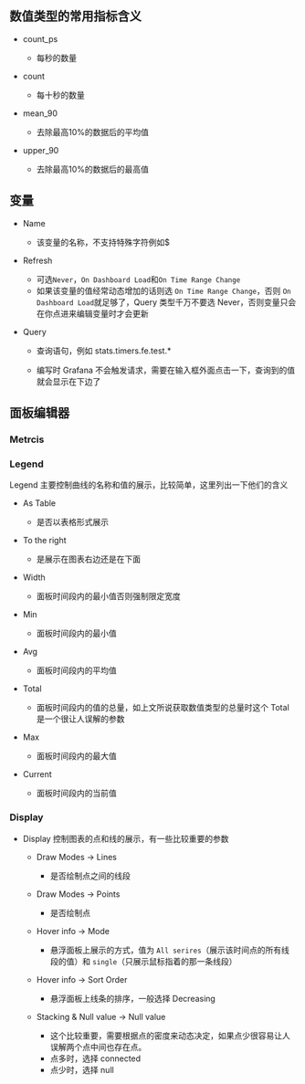 ## 数值类型的常用指标含义

- count_ps

  - 每秒的数量

- count

  - 每十秒的数量

- mean_90

  - 去除最高10%的数据后的平均值

- upper_90

  - 去除最高10%的数据后的最高值

    

## 变量

- Name

  - 该变量的名称，不支持特殊字符例如$

- Refresh

  - 可选`Never`，`On Dashboard Load`和`On Time Range Change`
  - 如果该变量的值经常动态增加的话则选 `On Time Range Change`，否则 `On Dashboard Load`就足够了，Query 类型千万不要选 Never，否则变量只会在你点进来编辑变量时才会更新

- Query

  - 查询语句，例如 stats.timers.fe.test.*

  - 编写时 Grafana 不会触发请求，需要在输入框外面点击一下，查询到的值就会显示在下边了

    

## 面板编辑器

### Metrcis

### Legend

Legend 主要控制曲线的名称和值的展示，比较简单，这里列出一下他们的含义

- As Table

  - 是否以表格形式展示

- To the right

  - 是展示在图表右边还是在下面

- Width

  - 面板时间段内的最小值否则强制限定宽度

- Min

  - 面板时间段内的最小值

- Avg

  - 面板时间段内的平均值

- Total

  - 面板时间段内的值的总量，如上文所说获取数值类型的总量时这个 Total 是一个很让人误解的参数

- Max

  - 面板时间段内的最大值

- Current

  - 面板时间段内的当前值

  
### Display

- Display 控制图表的点和线的展示，有一些比较重要的参数

  - Draw Modes -> Lines

    - 是否绘制点之间的线段

  - Draw Modes -> Points

    - 是否绘制点

  - Hover info -> Mode

    - 悬浮面板上展示的方式，值为 `All serires`（展示该时间点的所有线段的值）和 `single`（只展示鼠标指着的那一条线段）

  - Hover info -> Sort Order

    - 悬浮面板上线条的排序，一般选择 Decreasing

  - Stacking & Null value -> Null value

    - 这个比较重要，需要根据点的密度来动态决定，如果点少很容易让人误解两个点中间也存在点。
    - 点多时，选择 connected
    - 点少时，选择 null